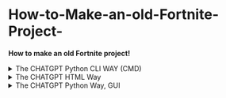 # How-to-Make-an-old-Fortnite-Project-
**How to make an old Fortnite project!**

<details>
  <summary>The CHATGPT Python CLI WAY (CMD)</summary>
  What to send to chatgpt: 
"**Make me an ALL-IN-ONE offer! (LAUNCHER FOR FORTNITE!)

I want you to make an Old Fortnite Launcher that:

- Asks for a Username, and a folder containing both "FortniteGame" and "Engine".
- Navigates to: FortniteGame > Binaries > Win64 > FortniteClient-Win64-Shipping.exe
- Launches the game with the following arguments:
    - -EpicPortal
    - -nobe
    - -log
    - -AUTH_TYPE=epic
    - -epicapp=Fortnite
    - -caldrea= (a 24-digit hex string)
    - -AUTH_LOGIN={username}@Comoxy.dev
    - -AUTH_PASSWORD=FILLER  # This is hardcoded

Then:

- Locate the following DLLs in the same directory as the Python script:
    - Paradise.dll
    - Project Reboot 3.0.dll
- Inject both DLLs into the Fortnite process as soon as it starts using LoadLibraryW.
- Set up an HTTP redirect server to listen on: http://127.0.0.1:3551

CODING LANGUAGE: Python**
GUI OR NO GUI: ANSWER NO GUI; Make it a CLI
"
</details>

<details>
  <summary>The CHATGPT HTML Way</summary>
  What to send to chatgpt: 
"**Make me an ALL-IN-ONE offer! (LAUNCHER FOR FORTNITE!)

I want you to make an Old Fortnite Launcher that:

- Asks for a Username, and a folder containing both "FortniteGame" and "Engine".
- Navigates to: FortniteGame > Binaries > Win64 > FortniteClient-Win64-Shipping.exe
- Launches the game with the following arguments:
    - -EpicPortal
    - -nobe
    - -log
    - -AUTH_TYPE=epic
    - -epicapp=Fortnite
    - -caldrea= (a 24-digit hex string)
    - -AUTH_LOGIN={username}@Comoxy.dev
    - -AUTH_PASSWORD=FILLER  # This is hardcoded

Then:

- Locate the following DLLs in the same directory as the Python script:
    - Paradise.dll
    - Project Reboot 3.0.dll
- Inject both DLLs into the Fortnite process as soon as it starts using A DLL injector for HTML.
- Set up an HTTP redirect server to listen on: http://127.0.0.1:3551

CODING LANGUAGE: HTML**
</details>

<details>
  <summary>The CHATGPT Python Way, GUI</summary>
Send this to chatgpt:
  Make me an ALL-IN-ONE offer! (LAUNCHER FOR FORTNITE!)

I want you to make an Old Fortnite Launcher that:

- Asks for a Username, and a folder containing both "FortniteGame" and "Engine".
- Navigates to: FortniteGame > Binaries > Win64 > FortniteClient-Win64-Shipping.exe
- Launches the game with the following arguments:
    - -EpicPortal
    - -nobe
    - -log
    - -AUTH_TYPE=epic
    - -epicapp=Fortnite
    - -caldrea= (a 24-digit hex string)
    - -AUTH_LOGIN={username}@Comoxy.dev
    - -AUTH_PASSWORD=FILLER  # This is hardcoded

Then:

- Locate the following DLLs in the same directory as the Python script:
    - Paradise.dll
    - Project Reboot 3.0.dll
- Inject both DLLs into the Fortnite process as soon as it starts using LoadLibraryW.
- Set up an HTTP redirect server to listen on: http://127.0.0.1:3551

CODING LANGUAGE: Python
GUI OR NOT GUI; .MAKE IT GUI, OR WITH A UI; NO CLI, JUST GUI OR UI!
</details>


